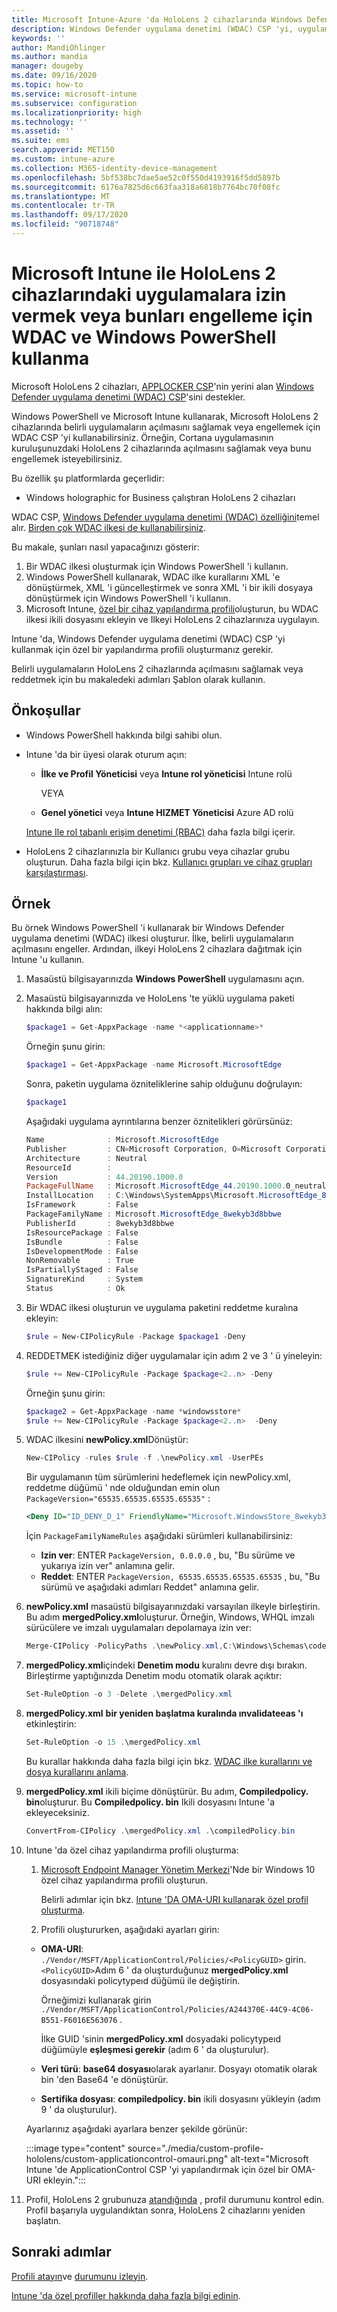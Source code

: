 ```yaml
---
title: Microsoft Intune-Azure 'da HoloLens 2 cihazlarında Windows Defender uygulama denetimini kullanma | Microsoft Docs
description: Windows Defender uygulama denetimi (WDAC) CSP 'yi, uygulamaların Microsoft Intune 'te HoloLens 2 cihazlarında açılmasını izin verecek veya engelleyecek şekilde yapılandırın. PowerShell ve özel bir yapılandırma profili kullanın.
keywords: ''
author: MandiOhlinger
ms.author: mandia
manager: dougeby
ms.date: 09/16/2020
ms.topic: how-to
ms.service: microsoft-intune
ms.subservice: configuration
ms.localizationpriority: high
ms.technology: ''
ms.assetid: ''
ms.suite: ems
search.appverid: MET150
ms.custom: intune-azure
ms.collection: M365-identity-device-management
ms.openlocfilehash: 5bf538bc7dae5ae52c0f550d4193916f5dd5897b
ms.sourcegitcommit: 6176a7825d6c663faa318a6818b7764bc70f08fc
ms.translationtype: MT
ms.contentlocale: tr-TR
ms.lasthandoff: 09/17/2020
ms.locfileid: "90718748"
---
```

# <a name="use-wdac-and-windows-powershell-to-allow-or-blocks-apps-on-hololens-2-devices-with-microsoft-intune"></a>Microsoft Intune ile HoloLens 2 cihazlarındaki uygulamalara izin vermek veya bunları engelleme için WDAC ve Windows PowerShell kullanma

Microsoft HoloLens 2 cihazları, [APPLOCKER CSP](/windows/client-management/mdm/applocker-csp)'nin yerini alan [Windows Defender uygulama denetimi (WDAC) CSP](/windows/client-management/mdm/applicationcontrol-csp)'sini destekler.

Windows PowerShell ve Microsoft Intune kullanarak, Microsoft HoloLens 2 cihazlarında belirli uygulamaların açılmasını sağlamak veya engellemek için WDAC CSP 'yi kullanabilirsiniz. Örneğin, Cortana uygulamasının kuruluşunuzdaki HoloLens 2 cihazlarında açılmasını sağlamak veya bunu engellemek isteyebilirsiniz.

Bu özellik şu platformlarda geçerlidir:

- Windows holographic for Business çalıştıran HoloLens 2 cihazları

WDAC CSP, [Windows Defender uygulama denetimi (WDAC) özelliğini](/windows/security/threat-protection/windows-defender-application-control/windows-defender-application-control)temel alır. [Birden çok WDAC ilkesi de kullanabilirsiniz](/windows/security/threat-protection/windows-defender-application-control/deploy-multiple-windows-defender-application-control-policies).

Bu makale, şunları nasıl yapacağınızı gösterir:

1. Bir WDAC ilkesi oluşturmak için Windows PowerShell 'i kullanın.
2. Windows PowerShell kullanarak, WDAC ilke kurallarını XML 'e dönüştürmek, XML 'i güncelleştirmek ve sonra XML 'i bir ikili dosyaya dönüştürmek için Windows PowerShell 'i kullanın.
3. Microsoft Intune, [özel bir cihaz yapılandırma profili](custom-settings-windows-holographic.md)oluşturun, bu WDAC ilkesi ikili dosyasını ekleyin ve Ilkeyi HoloLens 2 cihazlarınıza uygulayın.

Intune 'da, Windows Defender uygulama denetimi (WDAC) CSP 'yi kullanmak için özel bir yapılandırma profili oluşturmanız gerekir. 

Belirli uygulamaların HoloLens 2 cihazlarında açılmasını sağlamak veya reddetmek için bu makaledeki adımları Şablon olarak kullanın.

## <a name="prerequisites"></a>Önkoşullar

- Windows PowerShell hakkında bilgi sahibi olun.
- Intune 'da bir üyesi olarak oturum açın:

  - **İlke ve Profil Yöneticisi** veya **Intune rol yöneticisi** Intune rolü

    VEYA

  - **Genel yönetici** veya **Intune HIZMET Yöneticisi** Azure AD rolü

  [Intune Ile rol tabanlı erişim denetimi (RBAC)](../fundamentals/role-based-access-control.md) daha fazla bilgi içerir.

- HoloLens 2 cihazlarınızla bir Kullanıcı grubu veya cihazlar grubu oluşturun. Daha fazla bilgi için bkz. [Kullanıcı grupları ve cihaz grupları karşılaştırması](device-profile-assign.md#user-groups-vs-device-groups).

## <a name="example"></a>Örnek

Bu örnek Windows PowerShell 'i kullanarak bir Windows Defender uygulama denetimi (WDAC) ilkesi oluşturur. İlke, belirli uygulamaların açılmasını engeller. Ardından, ilkeyi HoloLens 2 cihazlara dağıtmak için Intune 'u kullanın.

1. Masaüstü bilgisayarınızda **Windows PowerShell** uygulamasını açın.
2. Masaüstü bilgisayarınızda ve HoloLens 'te yüklü uygulama paketi hakkında bilgi alın:

    ```powershell
    $package1 = Get-AppxPackage -name *<applicationname>*
    ```

    Örneğin şunu girin: 

    ```powershell
    $package1 = Get-AppxPackage -name Microsoft.MicrosoftEdge
    ```

    Sonra, paketin uygulama özniteliklerine sahip olduğunu doğrulayın:

    ```powershell
    $package1
    ```

    Aşağıdaki uygulama ayrıntılarına benzer öznitelikleri görürsünüz:

    ```powershell
    Name              : Microsoft.MicrosoftEdge
    Publisher         : CN=Microsoft Corporation, O=Microsoft Corporation, L=Redmond, S=Washington, C=US
    Architecture      : Neutral
    ResourceId        :
    Version           : 44.20190.1000.0
    PackageFullName   : Microsoft.MicrosoftEdge_44.20190.1000.0_neutral__8wekyb3d8bbwe
    InstallLocation   : C:\Windows\SystemApps\Microsoft.MicrosoftEdge_8wekyb3d8bbwe
    IsFramework       : False
    PackageFamilyName : Microsoft.MicrosoftEdge_8wekyb3d8bbwe
    PublisherId       : 8wekyb3d8bbwe
    IsResourcePackage : False
    IsBundle          : False
    IsDevelopmentMode : False
    NonRemovable      : True
    IsPartiallyStaged : False
    SignatureKind     : System
    Status            : Ok
    ```

3. Bir WDAC ilkesi oluşturun ve uygulama paketini reddetme kuralına ekleyin:

    ```powershell
    $rule = New-CIPolicyRule -Package $package1 -Deny
    ```

4. REDDETMEK istediğiniz diğer uygulamalar için adım 2 ve 3 ' ü yineleyin:

    ```powershell
    $rule += New-CIPolicyRule -Package $package<2..n> -Deny
    ```

    Örneğin şunu girin: 

    ```powershell
    $package2 = Get-AppxPackage -name *windowsstore*
    $rule += New-CIPolicyRule -Package $package<2..n>  -Deny
    ```

5. WDAC ilkesini **newPolicy.xml**Dönüştür:

    ```powershell
    New-CIPolicy -rules $rule -f .\newPolicy.xml -UserPEs
    ```

    Bir uygulamanın tüm sürümlerini hedeflemek için newPolicy.xml, reddetme düğümü ' nde olduğundan emin olun `PackageVersion="65535.65535.65535.65535"` :

    ```xml
    <Deny ID="ID_DENY_D_1" FriendlyName="Microsoft.WindowsStore_8wekyb3d8bbwe FileRule" PackageFamilyName="Microsoft.WindowsStore_8wekyb3d8bbwe" PackageVersion="65535.65535.65535.65535" />
    ```

    İçin `PackageFamilyNameRules` aşağıdaki sürümleri kullanabilirsiniz:

    - **Izin ver**: ENTER `PackageVersion, 0.0.0.0` , bu, "Bu sürüme ve yukarıya izin ver" anlamına gelir.
    - **Reddet**: ENTER `PackageVersion, 65535.65535.65535.65535` , bu, "Bu sürümü ve aşağıdaki adımları Reddet" anlamına gelir.

6. **newPolicy.xml** masaüstü bilgisayarınızdaki varsayılan ilkeyle birleştirin. Bu adım **mergedPolicy.xml**oluşturur. Örneğin, Windows, WHQL imzalı sürücülere ve imzalı uygulamaları depolamaya izin ver:

    ```powershell
    Merge-CIPolicy -PolicyPaths .\newPolicy.xml,C:\Windows\Schemas\codeintegrity\examplepolicies\DefaultWindows_Audit.xml -o mergedPolicy.xml
    ```

7. **mergedPolicy.xml**içindeki **Denetim modu** kuralını devre dışı bırakın. Birleştirme yaptığınızda Denetim modu otomatik olarak açıktır:

    ```powershell
    Set-RuleOption -o 3 -Delete .\mergedPolicy.xml
    ```

8. **mergedPolicy.xml** **bir yeniden başlatma kuralında ınvalidateeas 'ı** etkinleştirin:

    ```powershell
    Set-RuleOption -o 15 .\mergedPolicy.xml
    ```

    Bu kurallar hakkında daha fazla bilgi için bkz. [WDAC ilke kurallarını ve dosya kurallarını anlama](/windows/security/threat-protection/windows-defender-application-control/select-types-of-rules-to-create).

9. **mergedPolicy.xml** ikili biçime dönüştürür. Bu adım, **Compiledpolicy. bin**oluşturur. Bu **Compiledpolicy. bin** Ikili dosyasını Intune 'a ekleyeceksiniz.

    ```powershell
    ConvertFrom-CIPolicy .\mergedPolicy.xml .\compiledPolicy.bin
    ```

10. Intune 'da özel cihaz yapılandırma profili oluşturma:

    1. [Microsoft Endpoint Manager Yönetim Merkezi](https://go.microsoft.com/fwlink/?linkid=2109431)'Nde bir Windows 10 özel cihaz yapılandırma profili oluşturun.

        Belirli adımlar için bkz. [Intune 'DA OMA-URI kullanarak özel profil oluşturma](custom-settings-configure.md).

    2. Profili oluştururken, aşağıdaki ayarları girin:

      - **OMA-URI**: `./Vendor/MSFT/ApplicationControl/Policies/<PolicyGUID>` girin. `<PolicyGUID>`Adım 6 ' da oluşturduğunuz **mergedPolicy.xml** dosyasındaki policytypeıd düğümü ile değiştirin.

        Örneğimizi kullanarak girin `./Vendor/MSFT/ApplicationControl/Policies/A244370E-44C9-4C06-B551-F6016E563076` .

        İlke GUID 'sinin **mergedPolicy.xml** dosyadaki policytypeıd düğümüyle **eşleşmesi gerekir** (adım 6 ' da oluşturulur).

      - **Veri türü**: **base64 dosyası**olarak ayarlanır. Dosyayı otomatik olarak bin 'den Base64 'e dönüştürür.
      - **Sertifika dosyası**: **compiledpolicy. bin** ikili dosyasını yükleyin (adım 9 ' da oluşturulur).

      Ayarlarınız aşağıdaki ayarlara benzer şekilde görünür:

      :::image type="content" source="./media/custom-profile-hololens/custom-applicationcontrol-omauri.png" alt-text="Microsoft Intune 'de ApplicationControl CSP 'yi yapılandırmak için özel bir OMA-URI ekleyin.":::

11. Profil, HoloLens 2 grubunuza [atandığında](device-profile-assign.md) , profil durumunu kontrol edin. Profil başarıyla uygulandıktan sonra, HoloLens 2 cihazlarını yeniden başlatın.

## <a name="next-steps"></a>Sonraki adımlar

[Profili atayın](device-profile-assign.md)ve [durumunu izleyin](device-profile-monitor.md).

[Intune 'da özel profiller hakkında daha fazla bilgi edinin](custom-settings-configure.md).
